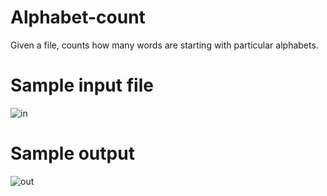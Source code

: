 # Alphabet-count
Given a file, counts how many words are starting with particular alphabets.
# Sample input file
![in](https://user-images.githubusercontent.com/86179660/122684431-f705b700-d222-11eb-9111-7f6be41e67ac.jpg)
# Sample output
![out](https://user-images.githubusercontent.com/86179660/122684446-0be24a80-d223-11eb-9c9a-628ae6bd698c.jpg)
